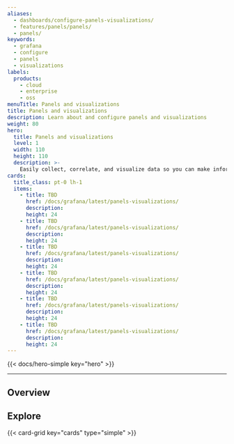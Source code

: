 ```yaml
---
aliases:
  - dashboards/configure-panels-visualizations/
  - features/panels/panels/
  - panels/
keywords:
  - grafana
  - configure
  - panels
  - visualizations
labels:
  products:
    - cloud
    - enterprise
    - oss
menuTitle: Panels and visualizations
title: Panels and visualizations
description: Learn about and configure panels and visualizations
weight: 80
hero:
  title: Panels and visualizations
  level: 1
  width: 110
  height: 110
  description: >-
    Easily collect, correlate, and visualize data so you can make informed decisions, experience enhanced system performance, and streamline your troubleshooting. Grafana’s growing suite of visualizations, ranging from time series graphs to heatmaps to cutting-edge 3D charts, help you decode complex datasets.
cards:
  title_class: pt-0 lh-1
  items:
    - title: TBD
      href: /docs/grafana/latest/panels-visualizations/
      description:
      height: 24
    - title: TBD
      href: /docs/grafana/latest/panels-visualizations/
      description:
      height: 24
    - title: TBD
      href: /docs/grafana/latest/panels-visualizations/
      description:
      height: 24
    - title: TBD
      href: /docs/grafana/latest/panels-visualizations/
      description:
      height: 24
    - title: TBD
      href: /docs/grafana/latest/panels-visualizations/
      description:
      height: 24
    - title: TBD
      href: /docs/grafana/latest/panels-visualizations/
      description:
      height: 24
---
```


{{< docs/hero-simple key="hero" >}}

---

## Overview

## Explore

{{< card-grid key="cards" type="simple" >}}

<!-- The _panel_ is the basic visualization building block in Grafana.
Each panel has a query editor specific to the data source selected in the panel.
The query editor allows you to build a query that returns the data you want to visualize.

There are a wide variety of styling and formatting options for each panel.
Panels can be dragged, dropped, and resized to rearrange them on the dashboard.

Before you add a panel, ensure that you have configured a data source.

- For details about using data sources, refer to [Data sources][].

- For more information about managing data sources as an administrator, refer to [Data source management][].

  {{% admonition type="note" %}}
  [Data source management](https://grafana.com/docs/grafana/<GRAFANA_VERSION>/administration/data-source-management/) is only available in [Grafana Enterprise](https://grafana.com/docs/grafana/<GRAFANA_VERSION>/introduction/grafana-enterprise/) and [Grafana Cloud](https://grafana.com/docs/grafana-cloud/).
  {{% /admonition %}}

This section includes the following sub topics:

{{< section >}}

{{% docs/reference %}}
[Data source management]: "/docs/grafana/ -> /docs/grafana/<GRAFANA VERSION>/administration/data-source-management"
[Data source management]: "/docs/grafana-cloud/ -> /docs/grafana/<GRAFANA VERSION>/administration/data-source-management"

[Data sources]: "/docs/grafana/ -> /docs/grafana/<GRAFANA VERSION>/datasources"
[Data sources]: "/docs/grafana-cloud/ -> /docs/grafana/<GRAFANA VERSION>/datasources"
{{% /docs/reference %}} -->

